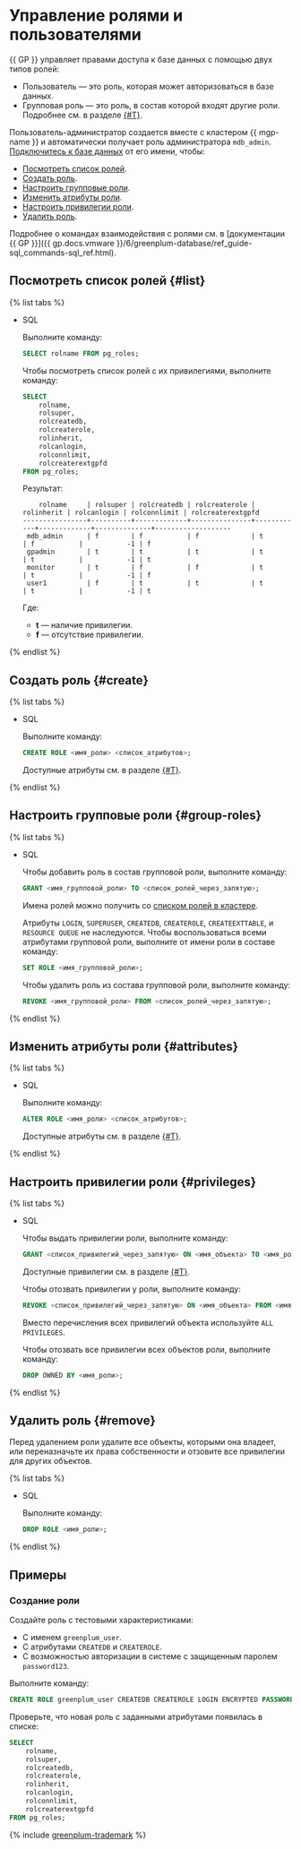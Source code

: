 # Управление ролями и пользователями

{{ GP }} управляет правами доступа к базе данных с помощью двух типов ролей:

* Пользователь — это роль, которая может авторизоваться в базе данных.
* Групповая роль — это роль, в состав которой входят другие роли.
​
​Подробнее см. в разделе [{#T}](../concepts/cluster-users.md).

Пользователь-администратор создается вместе с кластером {{ mgp-name }} и автоматически получает роль администратора `mdb_admin`. [Подключитесь к базе данных](connect.md) от его имени, чтобы:

* [Посмотреть список ролей](#list).
* [Создать роль](#create).
* [Настроить групповые роли](#group-roles).
* [Изменить атрибуты роли](#attributes).
* [Настроить привилегии роли](#privileges).
* [Удалить роль](#remove).

Подробнее о командах взаимодействия с ролями см. в [документации {{ GP }}]({{ gp.docs.vmware }}/6/greenplum-database/ref_guide-sql_commands-sql_ref.html).

## Посмотреть список ролей {#list}

{% list tabs %}

* SQL

    Выполните команду:

    ```sql
    SELECT rolname FROM pg_roles;
    ```

    Чтобы посмотреть список ролей с их привилегиями, выполните команду:

    ```sql
    SELECT
        rolname,
        rolsuper,
        rolcreatedb,
        rolcreaterole,
        rolinherit,
        rolcanlogin,
        rolconnlimit,
        rolcreaterextgpfd
    FROM pg_roles;
    ```

    Результат:

    ```text
        rolname     | rolsuper | rolcreatedb | rolcreaterole | rolinherit | rolcanlogin | rolconnlimit | rolcreaterextgpfd
    ----------------+----------+-------------+---------------+------------+-------------+--------------+-------------------
     mdb_admin      | f        | f           | f             | t          | f           |           -1 | f
     gpadmin        | t        | t           | t             | t          | t           |           -1 | t
     monitor        | t        | f           | f             | t          | t           |           -1 | f
     user1          | f        | t           | t             | t          | t           |           -1 | t
    ```

    Где:

    * **t** — наличие привилегии.
    * **f** — отсутствие привилегии.

{% endlist %}

## Создать роль {#create}

{% list tabs %}

* SQL

    Выполните команду:

    ```sql
    CREATE ROLE <имя_роли> <список_атрибутов>;
    ```

    Доступные атрибуты см. в разделе [{#T}](../concepts/cluster-users.md#attributes).

{% endlist %}

## Настроить групповые роли {#group-roles}

{% list tabs %}

* SQL

    Чтобы добавить роль в состав групповой роли, выполните команду:

    ```sql
    GRANT <имя_групповой_роли> TO <список_ролей_через_запятую>;
    ```

    Имена ролей можно получить со [списком ролей в кластере](#list).

    Атрибуты `LOGIN`, `SUPERUSER`, `CREATEDB`, `CREATEROLE`, `CREATEEXTTABLE`, и `RESOURCE QUEUE` не наследуются. Чтобы воспользоваться всеми атрибутами групповой роли, выполните от имени роли в составе команду:

    ```sql
    SET ROLE <имя_групповой_роли>;
    ```

    Чтобы удалить роль из состава групповой роли, выполните команду:

    ```sql
    REVOKE <имя_групповой_роли> FROM <список_ролей_через_запятую>;
    ```

{% endlist %}

## Изменить атрибуты роли {#attributes}

{% list tabs %}

* SQL

    Выполните команду:

    ```sql
    ALTER ROLE <имя_роли> <список_атрибутов>;
    ```

    Доступные атрибуты см. в разделе [{#T}](../concepts/cluster-users.md#attributes).

{% endlist %}

## Настроить привилегии роли {#privileges}

{% list tabs %}

* SQL

    Чтобы выдать привилегии роли, выполните команду:

    ```sql
    GRANT <список_привилегий_через_запятую> ON <имя_объекта> TO <имя_роли>;
    ```

    Доступные привилегии см. в разделе [{#T}](../concepts/cluster-users.md#privileges).

    Чтобы отозвать привилегии у роли, выполните команду:

    ```sql
    REVOKE <список_привилегий_через_запятую> ON <имя_объекта> FROM <имя_роли>;
    ```

    Вместо перечисления всех привилегий объекта используйте `ALL PRIVILEGES`.

    Чтобы отозвать все привилегии всех объектов роли, выполните команду:

    ```sql
    DROP OWNED BY <имя_роли>;
    ```

{% endlist %}

## Удалить роль {#remove}

Перед удалением роли удалите все объекты, которыми она владеет, или переназначьте их права собственности и отзовите все привилегии для других объектов.

{% list tabs %}

* SQL

    Выполните команду:

    ```sql
    DROP ROLE <имя_роли>;
    ```

{% endlist %}

## Примеры

### Создание роли

Создайте роль с тестовыми характеристиками:

* С именем `greenplum_user`.
* С атрибутами `CREATEDB` и `CREATEROLE`.
* С возможностью авторизации в системе с защищенным паролем `password123`.

Выполните команду:

```sql
CREATE ROLE greenplum_user CREATEDB CREATEROLE LOGIN ENCRYPTED PASSWORD 'password123';
```

Проверьте, что новая роль с заданными атрибутами появилась в списке:

```sql
SELECT
    rolname,
    rolsuper,
    rolcreatedb,
    rolcreaterole,
    rolinherit,
    rolcanlogin,
    rolconnlimit,
    rolcreaterextgpfd
FROM pg_roles;
```

{% include [greenplum-trademark](../../_includes/mdb/mgp/trademark.md) %}
